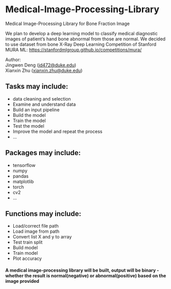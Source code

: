 # Medical-Image-Processing-Library
Medical Image-Processing Library for Bone Fraction Image

We plan to develop a deep learning model to classify medical diagnostic images of patient’s hand bone abnormal from those are normal. We decided to use dataset from bone X-Ray Deep Learning Competition of Stanford MURA ML: https://stanfordmlgroup.github.io/competitions/mura/

Author:\
Jingwen Deng (jd472@duke.edu)\
Xianxin Zhu (xianxin.zhu@duke.edu)

## Tasks may include:
- data cleaning and selection
- Examine and understand data
- Build an input pipeline
- Build the model
- Train the model
- Test the model
- Improve the model and repeat the process
- ...

## Packages may include: 
- tensorflow
- numpy
- pandas
- matplotlib
- torch
- cv2
- ...

## Functions may include:
- Load/correct file path
- Load image from path
- Convert list X and y to array
- Test train split
- Build model
- Train model
- Plot accuracy

#### A medical image-processing library will be built, output will be binary - whether the result is normal(negative) or abnormal(positive) based on the image provided
